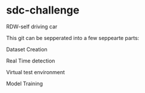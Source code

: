 # sdc-challenge
RDW-self driving car

This git can be sepperated into a few seppearte parts:

Dataset Creation

Real Time detection

Virtual test environment

Model Training

